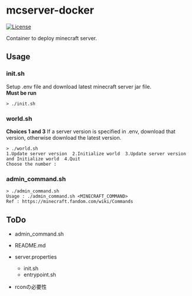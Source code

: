 # mcserver-docker
[![License](https://img.shields.io/github/license/c012vu5/mcserver-docker.svg?style=flat-square)](./LICENSE)

Container to deploy minecraft server.

## Usage

### init.sh
Setup .env file and download latest minecraft server jar file.  
**Must be run**

```console
> ./init.sh
```

### world.sh
**Choices 1 and 3**
If a server version is specified in .env, download that version, otherwise download the latest version.

```console
> ./world.sh
1.Update server version  2.Initialize world  3.Update server version and Initialize world  4.Quit
Choose the number :
```

### admin_command.sh
```console
> ./admin_command.sh
Usage : ./admin_command.sh <MINECRAFT_COMMAND>
Ref : https://minecraft.fandom.com/wiki/Commands
```

## ToDo

- admin_command.sh
- README.md
- server.properties
  - init.sh
  - entrypoint.sh

- rconの必要性
